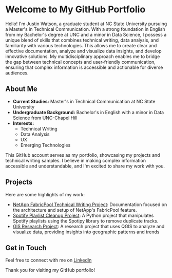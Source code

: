 # Welcome to My GitHub Portfolio

Hello! I'm Justin Watson, a graduate student at NC State University pursuing a Master's in Technical Communication. With a strong foundation in English from my Bachelor's degree at UNC and a minor in Data Science, I possess a unique blend of skills that combines technical writing, data analysis, and familiarity with various technologies. This allows me to create clear and effective documentation, analyze and visualize data insights, and develop innovative solutions. My multidisciplinary approach enables me to bridge the gap between technical concepts and user-friendly communication, ensuring that complex information is accessible and actionable for diverse audiences.

## About Me

- **Current Studies:** Master's in Technical Communication at NC State University
- **Undergraduate Background:** Bachelor's in English with a minor in Data Science from UNC-Chapel Hill
- **Interests:** 
  - Technical Writing
  - Data Analysis
  - UX
  - Emerging Technologies

This GitHub account serves as my portfolio, showcasing my projects and technical writing samples. I believe in making complex information accessible and understandable, and I'm excited to share my work with you.

## Projects

Here are some highlights of my work:

- [NetApp FabricPool Technical Writing Project](): Documentation focused on the architecture and setup of NetApp's FabricPool feature.
- [Spotify Playlist Cleanup Project](https://github.com/ijwat/spotify-playlist-cleanup): A Python project that manipulates Spotify playlists using the Spotipy library to remove duplicate tracks.
- [GIS Research Project](): A research project that uses QGIS to analyze and visualize data, providing insights into geographic patterns and trends

## Get in Touch

Feel free to connect with me on [LinkedIn](https://www.linkedin.com/in/justinwatson02/) 

Thank you for visiting my GitHub portfolio!

